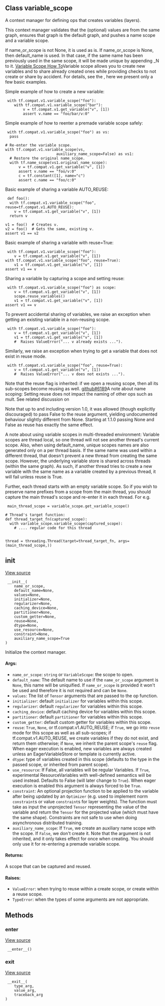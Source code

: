 ## Class variable_scope

A context manager for defining ops that creates variables (layers).

This context manager validates that the (optional) values are from the same graph, ensures that graph is the default graph, and pushes a name scope and a variable scope.

If name_or_scope is not None, it is used as is. If name_or_scope is None, then default_name is used. In that case, if the same name has been previously used in the same scope, it will be made unique by appending _N to it.
[Variable Scope How To](https://tensorflow.org/guide/variables)Variable scope allows you to create new variables and to share already created ones while providing checks to not create or share by accident. For details, see the , here we present only a few basic examples.


Simple example of how to create a new variable:

```
 with tf.compat.v1.variable_scope("foo"):
    with tf.compat.v1.variable_scope("bar"):
        v = tf.compat.v1.get_variable("v", [1])
        assert v.name == "foo/bar/v:0"
```

Simple example of how to reenter a premade variable scope safely:

```
 with tf.compat.v1.variable_scope("foo") as vs:
  pass

# Re-enter the variable scope.
with tf.compat.v1.variable_scope(vs,
                       auxiliary_name_scope=False) as vs1:
  # Restore the original name_scope.
  with tf.name_scope(vs1.original_name_scope):
      v = tf.compat.v1.get_variable("v", [1])
      assert v.name == "foo/v:0"
      c = tf.constant([1], name="c")
      assert c.name == "foo/c:0"
```

Basic example of sharing a variable AUTO_REUSE:

```
 def foo():
  with tf.compat.v1.variable_scope("foo", reuse=tf.compat.v1.AUTO_REUSE):
    v = tf.compat.v1.get_variable("v", [1])
  return v

v1 = foo()  # Creates v.
v2 = foo()  # Gets the same, existing v.
assert v1 == v2
```

Basic example of sharing a variable with reuse=True:

```
 with tf.compat.v1.variable_scope("foo"):
    v = tf.compat.v1.get_variable("v", [1])
with tf.compat.v1.variable_scope("foo", reuse=True):
    v1 = tf.compat.v1.get_variable("v", [1])
assert v1 == v
```

Sharing a variable by capturing a scope and setting reuse:

```
 with tf.compat.v1.variable_scope("foo") as scope:
    v = tf.compat.v1.get_variable("v", [1])
    scope.reuse_variables()
    v1 = tf.compat.v1.get_variable("v", [1])
assert v1 == v
```

To prevent accidental sharing of variables, we raise an exception when getting an existing variable in a non-reusing scope.

```
 with tf.compat.v1.variable_scope("foo"):
    v = tf.compat.v1.get_variable("v", [1])
    v1 = tf.compat.v1.get_variable("v", [1])
    #  Raises ValueError("... v already exists ...").
```

Similarly, we raise an exception when trying to get a variable that does not exist in reuse mode.

```
 with tf.compat.v1.variable_scope("foo", reuse=True):
    v = tf.compat.v1.get_variable("v", [1])
    #  Raises ValueError("... v does not exists ...").
```

Note that the reuse flag is inherited: if we open a reusing scope, then all its sub-scopes become reusing as well.
[github#6189](https://github.com/tensorflow/tensorflow/issues/6189)A note about name scoping: Setting reuse does not impact the naming of other ops such as mult. See related discussion on 


Note that up to and including version 1.0, it was allowed (though explicitly discouraged) to pass False to the reuse argument, yielding undocumented behaviour slightly different from None. Starting at 1.1.0 passing None and False as reuse has exactly the same effect.

A note about using variable scopes in multi-threaded environment: Variable scopes are thread local, so one thread will not see another thread's current scope. Also, when using default_name, unique scopes names are also generated only on a per thread basis. If the same name was used within a different thread, that doesn't prevent a new thread from creating the same scope. However, the underlying variable store is shared across threads (within the same graph). As such, if another thread tries to create a new variable with the same name as a variable created by a previous thread, it will fail unless reuse is True.

Further, each thread starts with an empty variable scope. So if you wish to preserve name prefixes from a scope from the main thread, you should capture the main thread's scope and re-enter it in each thread. For e.g.

```
 main_thread_scope = variable_scope.get_variable_scope()

# Thread's target function:
def thread_target_fn(captured_scope):
  with variable_scope.variable_scope(captured_scope):
    # .... regular code for this thread


thread = threading.Thread(target=thread_target_fn, args=(main_thread_scope,))
```
## __init__
[View source](https://github.com/tensorflow/tensorflow/blob/r2.0/tensorflow/python/ops/variable_scope.py#L2116-L2206)


```
 __init__(
    name_or_scope,
    default_name=None,
    values=None,
    initializer=None,
    regularizer=None,
    caching_device=None,
    partitioner=None,
    custom_getter=None,
    reuse=None,
    dtype=None,
    use_resource=None,
    constraint=None,
    auxiliary_name_scope=True
)
```

Initialize the context manager.
#### Args:
- `name_or_scope`: `string` or `VariableScope`: the scope to open.
- `default_name`: The default name to use if the `name_or_scope` argument is `None`, this name will be uniquified. If `name_or_scope` is provided it won't be used and therefore it is not required and can be `None`.
- `values`: The list of `Tensor` arguments that are passed to the op function.
- `initializer`: default `initializer` for variables within this scope.
- `regularizer`: default `regularizer` for variables within this scope.
- `caching_device`: default caching device for variables within this scope.
- `partitioner`: default `partitioner` for variables within this scope.
- `custom_getter`: default custom getter for variables within this scope.
- `reuse`: `True`, `None`, or tf.compat.v1.AUTO_REUSE; if `True`, we go into `reuse` mode for this scope as well as all sub-scopes; if tf.compat.v1.AUTO_REUSE, we create variables if they do not exist, and return them otherwise; if `None`, we inherit the parent scope's `reuse` flag. When eager execution is enabled, new variables are always created unless an EagerVariableStore or template is currently active.
- `dtype`: type of variables created in this scope (defaults to the type in the passed scope, or inherited from parent scope).
- `use_resource`: If False, all variables will be regular Variables. If `True`, experimental ResourceVariables with well-defined semantics will be used instead. Defaults to False (will later change to `True`). When eager execution is enabled this argument is always forced to be `True`.
- `constraint`: An optional projection function to be applied to the variable after being updated by an `Optimizer` (e.g. used to implement norm `constraint`s or value `constraint`s for layer weights). The function must take as input the unprojected `Tensor` representing the value of the variable and return the `Tensor` for the projected value (which must have the same shape). Constraints are not safe to use when doing asynchronous distributed training.
- `auxiliary_name_scope`: If `True`, we create an auxiliary name scope with the scope. If `False`, we don't create it. Note that the argument is not inherited, and it only takes effect for once when creating. You should only use it for re-entering a premade variable scope.
#### Returns:

A scope that can be captured and reused.
#### Raises:
- `ValueError`: when trying to reuse within a create scope, or create within a reuse scope.
- `TypeError`: when the types of some arguments are not appropriate.
## Methods
### __enter__
[View source](https://github.com/tensorflow/tensorflow/blob/r2.0/tensorflow/python/ops/variable_scope.py#L2208-L2232)


```
 __enter__()
```
### __exit__
[View source](https://github.com/tensorflow/tensorflow/blob/r2.0/tensorflow/python/ops/variable_scope.py#L2353-L2365)


```
 __exit__(
    type_arg,
    value_arg,
    traceback_arg
)
```
